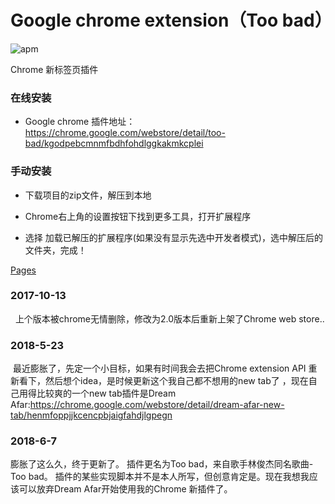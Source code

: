 # Google chrome extension（Too bad）

![apm](https://img.shields.io/apm/l/vim-mode.svg)

Chrome 新标签页插件

### 在线安装

- Google chrome 插件地址：https://chrome.google.com/webstore/detail/too-bad/kgodpebcmnmfbdhfohdlggkakmkcplei

### 手动安装

- 下载项目的zip文件，解压到本地

- Chrome右上角的设置按钮下找到更多工具，打开扩展程序

- 选择 加载已解压的扩展程序(如果没有显示先选中开发者模式)，选中解压后的文件夹，完成！


[Pages](https://oracle128g.github.io/toobad/)


### 2017-10-13 
  
  上个版本被chrome无情删除，修改为2.0版本后重新上架了Chrome web store..

### 2018-5-23
 
  最近膨胀了，先定一个小目标，如果有时间我会去把Chrome extension API 重新看下，然后想个idea，是时候更新这个我自己都不想用的new tab了 ，现在自己用得比较爽的一个new tab插件是Dream Afar:https://chrome.google.com/webstore/detail/dream-afar-new-tab/henmfoppjjkcencpbjaigfahdjlgpegn
  
### 2018-6-7

  膨胀了这么久，终于更新了。
  插件更名为Too bad，来自歌手林俊杰同名歌曲-Too bad。
  插件的某些实现脚本并不是本人所写，但创意肯定是。现在我想我应该可以放弃Dream Afar开始使用我的Chrome 新插件了。
